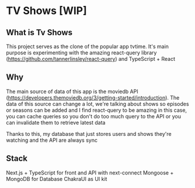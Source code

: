 # TV Shows [WIP]

## What is Tv Shows

This project serves as the clone of the popular app tvtime.
It's main purpose is experimenting with the amazing react-query library (https://github.com/tannerlinsley/react-query) and TypeScript + React

## Why

The main source of data of this app is the moviedb API (https://developers.themoviedb.org/3/getting-started/introduction). The data of this source can change a lot, we're talking about shows so episodes or seasons can be added and I find react-query to be amazing in this case, you can cache queries so you don't do too much query to the API or you can invalidate them to retrieve latest data

Thanks to this, my database that just stores users and shows they're watching and the API are always sync

## Stack

Next.js + TypeScript for front and API with next-connect
Mongoose + MongoDB for Database
ChakraUI as UI kit